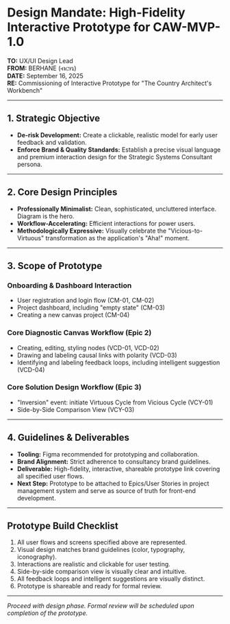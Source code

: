 # Design Mandate: High-Fidelity Interactive Prototype for CAW-MVP-1.0

**TO:** UX/UI Design Lead  
**FROM:** BERHANE (ብርሃኔ)  
**DATE:** September 16, 2025  
**RE:** Commissioning of Interactive Prototype for "The Country Architect's Workbench"

---

## 1. Strategic Objective

- **De-risk Development:** Create a clickable, realistic model for early user feedback and validation.
- **Enforce Brand & Quality Standards:** Establish a precise visual language and premium interaction design for the Strategic Systems Consultant persona.

---

## 2. Core Design Principles

- **Professionally Minimalist:** Clean, sophisticated, uncluttered interface. Diagram is the hero.
- **Workflow-Accelerating:** Efficient interactions for power users.
- **Methodologically Expressive:** Visually celebrate the "Vicious-to-Virtuous" transformation as the application's "Aha!" moment.

---

## 3. Scope of Prototype

### Onboarding & Dashboard Interaction
- User registration and login flow (CM-01, CM-02)
- Project dashboard, including "empty state" (CM-03)
- Creating a new canvas project (CM-04)

### Core Diagnostic Canvas Workflow (Epic 2)
- Creating, editing, styling nodes (VCD-01, VCD-02)
- Drawing and labeling causal links with polarity (VCD-03)
- Identifying and labeling feedback loops, including intelligent suggestion (VCD-04)

### Core Solution Design Workflow (Epic 3)
- "Inversion" event: initiate Virtuous Cycle from Vicious Cycle (VCY-01)
- Side-by-Side Comparison View (VCY-03)

---

## 4. Guidelines & Deliverables

- **Tooling:** Figma recommended for prototyping and collaboration.
- **Brand Alignment:** Strict adherence to consultancy brand guidelines.
- **Deliverable:** High-fidelity, interactive, shareable prototype link covering all specified user flows.
- **Next Step:** Prototype to be attached to Epics/User Stories in project management system and serve as source of truth for front-end development.

---

## Prototype Build Checklist

1. All user flows and screens specified above are represented.
2. Visual design matches brand guidelines (color, typography, iconography).
3. Interactions are realistic and clickable for user testing.
4. Side-by-side comparison view is visually clear and intuitive.
5. All feedback loops and intelligent suggestions are visually distinct.
6. Prototype is shareable and ready for formal review.

---

*Proceed with design phase. Formal review will be scheduled upon completion of the prototype.*
